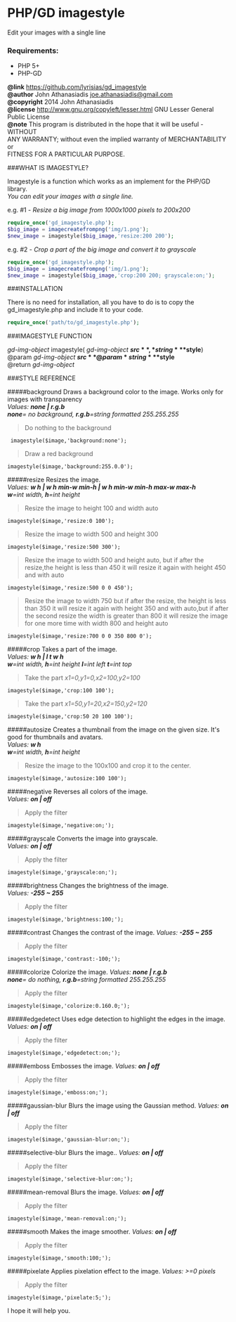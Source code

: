 PHP/GD imagestyle 
=================
Edit your images with a single line

### Requirements:
* PHP 5+
* PHP-GD

**@link** https://github.com/lyrisias/gd_imagestyle  
**@author** John Athanasiadis <joe.athanasiadis@gmail.com>  
**@copyright** 2014 John Athanasiadis  
**@license** http://www.gnu.org/copyleft/lesser.html GNU Lesser General Public License  
**@note** This program is distributed in the hope that it will be useful - WITHOUT  
ANY WARRANTY; without even the implied warranty of MERCHANTABILITY or  
FITNESS FOR A PARTICULAR PURPOSE.  

###WHAT IS IMAGESTYLE?

Imagestyle is a function which works as an implement for the PHP/GD library.  
*You can edit your images with a single line.*

e.g. #1 - *Resize a big image from 1000x1000 pixels to 200x200*
```php
require_once('gd_imagestyle.php');
$big_image = imagecreatefrompng('img/1.png');
$new_image = imagestyle($big_image,'resize:200 200');
```
e.g. #2 - *Crop a part of the big image and convert it to grayscale*
```php
require_once('gd_imagestyle.php');
$big_image = imagecreatefrompng('img/1.png');
$new_image = imagestyle($big_image,'crop:200 200; grayscale:on;'); 
```

###INSTALLATION

There is no need for installation, all you have to do is to copy the gd_imagestyle.php and include it to your code.
```php
require_once('path/to/gd_imagestyle.php');
```

###IMAGESTYLE FUNCTION

*gd-img-object* imagestyle( *gd-img-object* **$src**, *string* **$style**)  
@param *gd-img-object* **$src**  
@param *string* **$style**  
@return *gd-img-object*

###STYLE REFERENCE

#####background
Draws a background color to the image. Works only for images with transparency  
*Values: __none | r.g.b__*  
*__none__= no background, __r.g.b__=string formatted 255.255.255*
>Do nothing to the background  
```
 imagestyle($image,'background:none'); 
```
>Draw a red background  
```
imagestyle($image,'background:255.0.0'); 
```

#####resize
Resizes the image.  
*Values: __w h | w h min-w min-h | w h min-w min-h max-w max-h__*  
*__w__=int width, __h__=int height*
>Resize the image to height 100 and width auto 
```
imagestyle($image,'resize:0 100'); 
```
>Resize the image to width 500 and height 300
```
imagestyle($image,'resize:500 300'); 
```
>Resize the image to width 500 and height auto, but if after the resize,the height is less than 450 it will resize it again with height 450 and with auto
```
imagestyle($image,'resize:500 0 0 450'); 
```
>Resize the image to width 750 but if after the resize, the height is less than 350 it will resize it again with height 350 and with auto,but if after the second resize the width is greater than 800 it will resize the image for one more time with width 800 and height auto
```
imagestyle($image,'resize:700 0 0 350 800 0'); 
```

#####crop
Takes a part of the image.  
*Values: __w h | l t w h__*  
*__w__=int width, __h__=int height __l__=int left __t__=int top*
>Take the part *x1=0,y1=0,x2=100,y2=100* 
```
imagestyle($image,'crop:100 100'); 
```
>Take the part *x1=50,y1=20,x2=150,y2=120* 
```
imagestyle($image,'crop:50 20 100 100');  
```

#####autosize
Creates a thumbnail from the image on the given size. It's good for thumbnails and avatars.  
*Values: __w h__*  
*__w__=int width, __h__=int height*
>Resize the image to the 100x100 and crop it to the center. 
```
imagestyle($image,'autosize:100 100');  
```

#####negative
Reverses all colors of the image.  
*Values: __on | off__*
>Apply the filter
```
imagestyle($image,'negative:on;');   
```

#####grayscale
Converts the image into grayscale.  
*Values: __on | off__*
>Apply the filter
```
imagestyle($image,'grayscale:on;');  
```

#####brightness
Changes the brightness of the image.  
*Values: __-255 ~ 255__*
>Apply the filter
```
imagestyle($image,'brightness:100;'); 
```

#####contrast
Changes the contrast of the image. 
*Values: __-255 ~ 255__*
>Apply the filter
```
imagestyle($image,'contrast:-100;'); 
```

#####colorize
Colorize the image.
*Values: __none | r.g.b__*  
*__none__= do nothing, __r.g.b__=string formatted 255.255.255*
>Apply the filter
```
imagestyle($image,'colorize:0.160.0;'); 
```

#####edgedetect
Uses edge detection to highlight the edges in the image.
*Values: __on | off__*
>Apply the filter
```
imagestyle($image,'edgedetect:on;'); 
```

#####emboss
Embosses the image.
*Values: __on | off__*
>Apply the filter
```
imagestyle($image,'emboss:on;'); 
```

#####gaussian-blur
Blurs the image using the Gaussian method.
*Values: __on | off__*
>Apply the filter
```
imagestyle($image,'gaussian-blur:on;');  
```

#####selective-blur
Blurs the image..
*Values: __on | off__*
>Apply the filter
```
imagestyle($image,'selective-blur:on;'); 
```

#####mean-removal
Blurs the image.
*Values: __on | off__*
>Apply the filter
```
imagestyle($image,'mean-removal:on;'); 
```

#####smooth
Makes the image smoother.
*Values: __on | off__*
>Apply the filter
```
imagestyle($image,'smooth:100;'); 
```
#####pixelate
Applies pixelation effect to the image.
*Values: >=0 pixels*
>Apply the filter
```
imagestyle($image,'pixelate:5;'); 
```

 
I hope it will help you.
 
